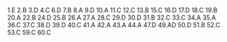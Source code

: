 1.E
2.B
3.D
4.C
6.D
7.B
8.A
9.D
10.A
11.C
12.C
13.B
15.C
16.D
17.D
18.C
19.B
20.A
22.B
24.D
25.B
26.A
27.A
28.C
29.D
30.D
31.B
32.C
33.C
34.A
35.A
36.C
37.C
38.D
39.D
40.C
41.A
42.A
43.A
44.A
47.D
49.AD
50.D
51.B
52.C
53.C
59.C
60.C



